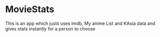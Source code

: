 # MovieStats
This is an app which justs uses imdb, My anime List and KAsia data and gives stats instantly for a person to choose
